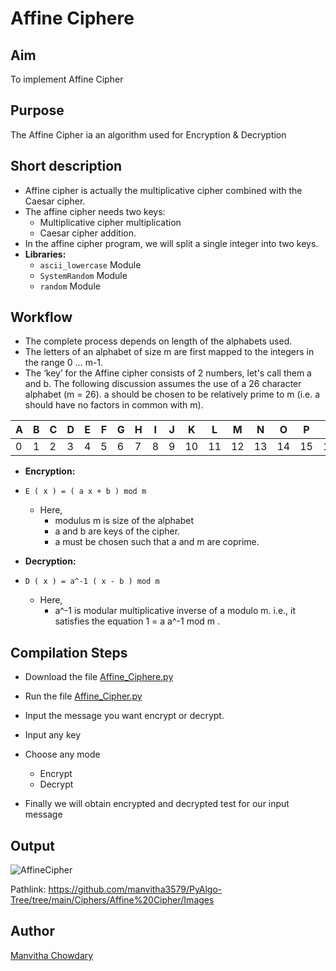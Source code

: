 # Affine Ciphere
## Aim
To implement Affine Cipher

## Purpose
The Affine Cipher ia an algorithm used for Encryption & Decryption

## Short description
- Affine cipher is actually the multiplicative cipher combined with the Caesar cipher.
- The affine cipher needs two keys: 
    - Multiplicative cipher multiplication 
    - Caesar cipher addition.
- In the affine cipher program, we will split a single integer into two keys.
- **Libraries:**
    - `ascii_lowercase` Module
    - `SystemRandom` Module
    - `random` Module
    
## Workflow
- The complete process depends on length of the alphabets used.
- The letters of an alphabet of size m are first mapped to the integers in the range 0 … m-1.
- The ‘key’ for the Affine cipher consists of 2 numbers, let's call them a and b. The following discussion assumes the use of a 26 character alphabet (m = 26). a should be chosen to be relatively prime to m (i.e. a should have no factors in common with m).

|A|B|C|D|E|F|G|H|I|J|K|L|M|N|O|P|Q|R|S|T|U|V|W|X|Y|Z|
|-|-|-|-|-|-|-|-|-|-|-|-|-|-|-|-|-|-|-|-|-|-|-|-|-|-|
|0|1|2|3|4|5|6|7|8|9|10|11|12|13|14|15|16|17|18|19|20|21|22|23|24|25|

- **Encryption:**
- `E ( x ) = ( a x + b ) mod m` 
    - Here,
        - modulus m is size of the alphabet
        - a and b are keys of the cipher.
        - a must be chosen such that a and m are coprime.
        
- **Decryption:**
- `D ( x ) = a^-1 ( x - b ) mod m`
    - Here,
        - a^-1 is modular multiplicative inverse of a modulo m. i.e., it satisfies the equation 1 = a a^-1 mod m .

## Compilation Steps
 - Download the file [Affine_Ciphere.py](https://github.com/manvitha3579/dummy/blob/main/Affine%20Cipher/Affine_Cipher.py)

- Run the file [Affine_Cipher.py](https://github.com/manvitha3579/dummy/blob/main/Affine%20Cipher/Affine_Cipher.py)

- Input the message you want encrypt or decrypt.

- Input any key
- Choose any mode
    - Encrypt
    - Decrypt
- Finally we will obtain encrypted and decrypted test for our input message


## Output
![AffineCipher](https://user-images.githubusercontent.com/85128689/127323297-7d314cda-69b2-4a00-afbe-7a4a0223bfb6.png)

Pathlink: https://github.com/manvitha3579/PyAlgo-Tree/tree/main/Ciphers/Affine%20Cipher/Images


## Author
[Manvitha Chowdary](https://github.com/manvitha3579)
